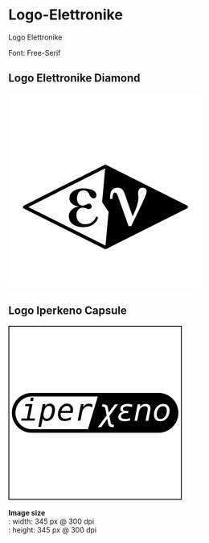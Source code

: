 # Logo-Elettronike
Logo Elettronike

Font: Free-Serif

## Logo Elettronike Diamond

![Logo Elettronike Diamond](
./ev-diamond/logo_elettronike_rombo_square.png
)

## Logo Iperkeno Capsule

![Logo Iperkeno Capsule](
./ix-capsule/logo-iperkeno-capsule.png
)

**Image size**   
: width:  345 px @ 300 dpi   
: height: 345 px @ 300 dpi   

